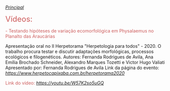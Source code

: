 
[*Principal*](https://avilaf.github.io/)

<font size="5"><span style="color: IndianRed">Vídeos: </span> </font>


<span style="color: IndianRed">- Testando   hipóteses   de   variação   ecomorfológica  em  Physalaemus no Planalto das Araucárias </span>

Apresentação oral no II Herpetorama "Herpetologia para todos" - 2020. O trabalho procura testar e discutir adaptações morfológicas, processos ecológicos e filogenéticos. 
Autores: Fernanda Rodrigues de Avila, Ana Emília Brochado Schneider, Alexandro Marques Tozetti e Victor Hugo Valiati
Apresentado por: Fernanda Rodrigues de Avila
Link da página do evento: *<https://www.herpetocapixaba.com.br/herpetorama2020>*

<span style="color: IndianRed">Link do vídeo: *<https://youtu.be/W57K2so5uGQ>* </span>
